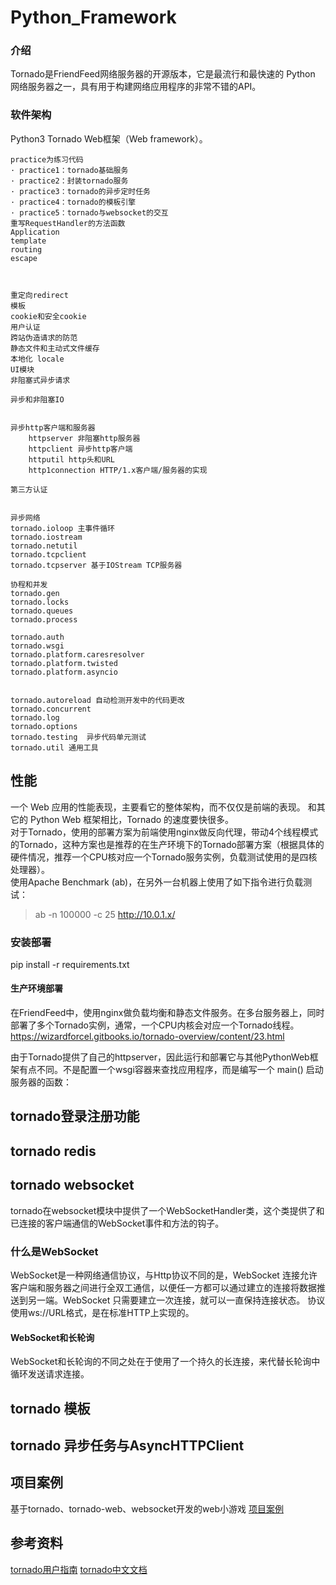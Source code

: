 # Python_Framework

### 介绍

Tornado是FriendFeed网络服务器的开源版本，它是最流行和最快速的 Python 网络服务器之一，具有用于构建网络应用程序的非常不错的API。

### 软件架构

Python3 Tornado Web框架（Web framework）。

```
practice为练习代码
· practice1：tornado基础服务
· practice2：封装tornado服务
· practice3：tornado的异步定时任务
· practice4：tornado的模板引擎
· practice5：tornado与websocket的交互
重写RequestHandler的方法函数
Application
template
routing
escape



重定向redirect
模板
cookie和安全cookie
用户认证
跨站伪造请求的防范
静态文件和主动式文件缓存
本地化 locale
UI模块
非阻塞式异步请求

异步和非阻塞IO


异步http客户端和服务器
    httpserver 非阻塞http服务器
    httpclient 异步http客户端
    httputil http头和URL
    http1connection HTTP/1.x客户端/服务器的实现

第三方认证


异步网络
tornado.ioloop 主事件循环
tornado.iostream
tornado.netutil
tornado.tcpclient 
tornado.tcpserver 基于IOStream TCP服务器

协程和并发
tornado.gen
tornado.locks
tornado.queues
tornado.process

tornado.auth
tornado.wsgi
tornado.platform.caresresolver
tornado.platform.twisted
tornado.platform.asyncio


tornado.autoreload 自动检测开发中的代码更改
tornado.concurrent
tornado.log
tornado.options
tornado.testing  异步代码单元测试
tornado.util 通用工具
```

## 性能

一个 Web 应用的性能表现，主要看它的整体架构，而不仅仅是前端的表现。 和其它的 Python Web 框架相比，Tornado 的速度要快很多。  
对于Tornado，使用的部署方案为前端使用nginx做反向代理，带动4个线程模式的Tornado，这种方案也是推荐的在生产环境下的Tornado部署方案（根据具体的硬件情况，推荐一个CPU核对应一个Tornado服务实例，负载测试使用的是四核处理器）。  
使用Apache Benchmark (ab)，在另外一台机器上使用了如下指令进行负载测试：
> ab -n 100000 -c 25 http://10.0.1.x/

### 安装部署

pip install -r requirements.txt

#### 生产环境部署

在FriendFeed中，使用nginx做负载均衡和静态文件服务。在多台服务器上，同时部署了多个Tornado实例，通常，一个CPU内核会对应一个Tornado线程。
https://wizardforcel.gitbooks.io/tornado-overview/content/23.html

由于Tornado提供了自己的httpserver，因此运行和部署它与其他PythonWeb框架有点不同。不是配置一个wsgi容器来查找应用程序，而是编写一个 main() 启动服务器的函数：

## tornado登录注册功能

## tornado redis

## tornado websocket

tornado在websocket模块中提供了一个WebSocketHandler类，这个类提供了和已连接的客户端通信的WebSocket事件和方法的钩子。

### 什么是WebSocket

WebSocket是一种网络通信协议，与Http协议不同的是，WebSocket 连接允许客户端和服务器之间进行全双工通信，以便任一方都可以通过建立的连接将数据推送到另一端。WebSocket 只需要建立一次连接，就可以一直保持连接状态。 协议使用ws://URL格式，是在标准HTTP上实现的。

#### WebSocket和长轮询

WebSocket和长轮询的不同之处在于使用了一个持久的长连接，来代替长轮询中循环发送请求连接。

## tornado 模板

## tornado 异步任务与AsyncHTTPClient

## 项目案例

基于tornado、tornado-web、websocket开发的web小游戏
[项目案例](https://gitee.com/SteveRocket/python_game_eat_beans.git)

## 参考资料

[tornado用户指南](https://www.osgeo.cn/tornado/guide.html#)
[tornado中文文档](https://wizardforcel.gitbooks.io/tornado-overview/content/1.html)

